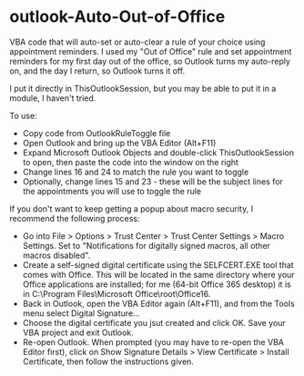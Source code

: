 # outlook-Auto-Out-of-Office

VBA code that will auto-set or auto-clear a rule of your choice using appointment reminders. I used my "Out of Office" rule and set appointment reminders for my first day out of the office, so Outlook turns my auto-reply on, and the day I return, so Outlook turns it off.

I put it directly in ThisOutlookSession, but you may be able to put it in a module, I haven't tried.

To use:
- Copy code from OutlookRuleToggle file
- Open Outlook and bring up the VBA Editor (Alt+F11)
- Expand Microsoft Outlook Objects and double-click ThisOutlookSession to open, then paste the code into the window on the right
- Change lines 16 and 24 to match the rule you want to toggle
- Optionally, change lines 15 and 23 - these will be the subject lines for the appointments you will use to toggle the rule

If you don't want to keep getting a popup about macro security, I recommend the following process:
- Go into File > Options > Trust Center > Trust Center Settings > Macro Settings. Set to "Notifications for digitally signed macros, all other macros disabled".
- Create a self-signed digital certificate using the SELFCERT.EXE tool that comes with Office. This will be located in the same directory where your Office applications are installed; for me (64-bit Office 365 desktop) it is in C:\Program Files\Microsoft Office\root\Office16.
- Back in Outlook, open the VBA Editor again (Alt+F11), and from the Tools menu select Digital Signature...
- Choose the digital certificate you jsut created and click OK. Save your VBA project and exit Outlook.
- Re-open Outlook. When prompted (you may have to re-open the VBA Editor first), click on Show Signature Details > View Certificate > Install Certificate, then follow the instructions given.
